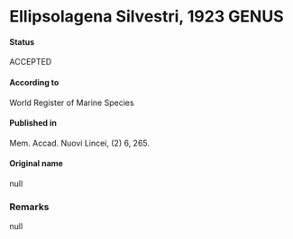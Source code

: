 Ellipsolagena Silvestri, 1923 GENUS
=======

#### Status
ACCEPTED

#### According to
World Register of Marine Species

#### Published in
Mem. Accad. Nuovi Lincei, (2) 6, 265.

#### Original name
null

### Remarks
null